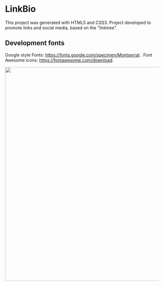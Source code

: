 # LinkBio

This project was generated with HTML5 and CSS3.
Project developed to promote links and social media, based on the "linktree".

## Development fonts

Google style Fonts: https://fonts.google.com/specimen/Montserrat .
Font Awesome icons: https://fontawesome.com/download.

<div align="center">
<img src="https://user-images.githubusercontent.com/29787356/174424394-0a6c0aa2-0bae-4a1b-b58a-a40dccf63fea.gif" width="700px" />
</div>
